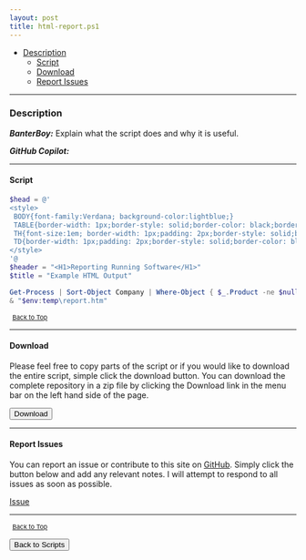 ```yaml
---
layout: post
title: html-report.ps1
---
```


- [Description](#description)
  - [Script](#script)
  - [Download](#download)
  - [Report Issues](#report-issues)

---

### Description

**_BanterBoy:_** Explain what the script does and why it is useful.

**_GitHub Copilot:_**

---

#### Script

```powershell
$head = @'
<style>
 BODY{font-family:Verdana; background-color:lightblue;}
 TABLE{border-width: 1px;border-style: solid;border-color: black;border-collapse: collapse;}
 TH{font-size:1em; border-width: 1px;padding: 2px;border-style: solid;border-color: black;background-color:#FFCCCC}
 TD{border-width: 1px;padding: 2px;border-style: solid;border-color: black;background-color:white}
</style>
'@
$header = "<H1>Reporting Running Software</H1>"
$title = "Example HTML Output"

Get-Process | Sort-Object Company | Where-Object { $_.Product -ne $null  } | Select-Object Company, Product, FileVersion | ConvertTo-HTML -head $head -body $header -title $title | Out-File $env:temp\report.htm
& "$env:temp\report.htm"
```

<span style="font-size:11px;"><a href="#"><i class="fas fa-caret-up" aria-hidden="true" style="color: white; margin-right:5px;"></i>Back to Top</a></span>

---

#### Download

Please feel free to copy parts of the script or if you would like to download the entire script, simple click the download button. You can download the complete repository in a zip file by clicking the Download link in the menu bar on the left hand side of the page.

<button class="btn" type="submit" onclick="window.open('/PowerShell/scripts/information/html-report.ps1')">
    <i class="fa fa-cloud-download-alt">
    </i>
        Download
</button>

---

#### Report Issues

You can report an issue or contribute to this site on <a href="https://github.com/BanterBoy/scripts-blog/issues">GitHub</a>. Simply click the button below and add any relevant notes. I will attempt to respond to all issues as soon as possible.

<!-- Place this tag where you want the button to render. -->

<a class="github-button" href="https://github.com/BanterBoy/scripts-blog/issues/new?title=html-report.ps1&body=There is a problem with this function. Please find details below." data-show-count="true" aria-label="Issue BanterBoy/scripts-blog on GitHub">Issue</a>

---

<span style="font-size:11px;"><a href="#"><i class="fas fa-caret-up" aria-hidden="true" style="color: white; margin-right:5px;"></i>Back to Top</a></span>

<a href="/menu/_pages/scripts.html">
    <button class="btn">
        <i class='fas fa-reply'>
        </i>
            Back to Scripts
    </button>
</a>

[1]: http://ecotrust-canada.github.io/markdown-toc
[2]: https://github.com/googlearchive/code-prettify
